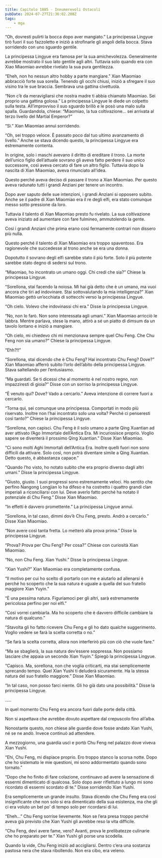 ```yaml
---
title: Capitolo 1885 - Innumerevoli Ostacoli
pubDate: 2024-07-27T21:36:02.208Z
tags:
    - mga
---
```


“Oh, dovresti pulirti la bocca dopo aver mangiato.” La principessa Lingyue tirò fuori il suo fazzoletto e iniziò a strofinarle gli angoli della bocca. Stava sorridendo con uno sguardo gentile.

La principessa Lingyue era famosa per la sua amichevolezza. Generalmente avrebbe mostrato il suo lato gentile agli altri. Tuttavia solo quando era con Xiao Miaomiao avrebbe rivelato la sua pura gentilezza.

“Eheh, non ho nessun altro hobby a parte mangiare.” Xian Miaomiao abbracciò forte sua sorella. Tenendo gli occhi chiusi, iniziò a sfregare il suo visino tra le sue braccia. Sembrava una gattina civettuola.

“Non c’è da meravigliarsi che nostra madre ti abbia chiamato Miaomiao. Sei proprio una gattina golosa.” La principessa Lingyue le diede un colpetto sulla testa. All’improvviso il suo sguardo brillò e le posò una malo sulla spalla. Guardandola, chiese: “Miaomiao, la tua coltivazione… sei arrivata al terzo livello del Martial Emperor?”

“Sì.” Xian Miaomiao annuì sorridendo.

“Oh, sei troppo veloce. È passato poco dal tuo ultimo avanzamento di livello.” Anche se stava dicendo questo, la principessa Lingyue era estremamente contenta.

In origine, solo i maschi avevano il diritto di ereditare il trono. La morte dell’unico figlio dell’attuale sovrano gli aveva fatto perdere il suo unico successore, così aveva cercato di fare un altro figlio. Tuttavia dopo la nascita di Xian Miaomiao, aveva rinunciato all’idea.

Questo perché aveva deciso di passare il trono a Xian Miaomiao. Per questo aveva radunato tutti i grandi Anziani per tenere un incontro.

Dopo aver saputo delle sue intenzioni, i grandi Anziani si opposero subito. Anche se il padre di Xian Miaomiao era il re degli elfi, era stato comunque messo sotto pressione da loro.

Tuttavia il talento di Xian Miaomiao presto fu rivelato. La sua coltivazione aveva iniziato ad aumentare con fare fulmineo, ammutolendo la gente.

Così i grandi Anziani che prima erano così fermamente contrari non dissero più nulla.

Questo perché il talento di Xian Miaomiao era troppo spaventoso. Era ragionevole che succedesse al trono anche se era una donna.

Dopotutto il sovrano degli elfi sarebbe stato il più forte. Solo il più potente sarebbe stato degno di sedersi sul trono.

“Miaomiao, ho incontrato un umano oggi. Chi credi che sia?” Chiese la principessa Lingyue.

“Sorellona, stai facendo la noiosa. Mi hai già detto che è un umano, ma vuoi ancora che tiri ad indovinare. Stai sottovalutando la mia intelligenza?” Xian Miaomiao gettò un’occhiata di sottecchi verso la principessa Lingyue.

“Oh cielo. Volevo che indovinassi chi era.” Disse la principessa Lingyue.

“No, non lo farò. Non sono interessata agli umani.” Xian Miaomiao arricciò le labbra. Mentre parlava, stese la mano, attirò a sé un piatto di dimsum da un tavolo lontano e iniziò a mangiare.

“Oh cielo, mi chiedevo chi mi menzionava sempre quel Chu Feng. Che Chu Feng non sia umano?” Chiese la principessa Lingyue.

“Ehh?!!”

“Sorellona, stai dicendo che è Chu Feng? Hai incontrato Chu Feng? Dove?” Xian Miaomiao afferrò subito l’orlo dell’abito della principessa Lingyue. Stava saltellando per l’entusiasmo.

“Ma guardati. Se ti dicessi che al momento è nel nostro regno, non impazziresti di gioia?” Disse con un sorriso la principessa Lingyue.

“È venuto qui? Dove? Vado a cercarlo.” Aveva intenzione di correre fuori a cercarlo.

“Torna qui, sei comunque una principessa. Comportati in modo più riservato. Inoltre non l’hai incontrato solo una volta? Perché ci penseresti così tanto?” Chiese la principessa Lingyue.

“Sorellona, non capisci. Chu Feng è il solo umano a parte Qing Xuantian ad aver attivato l’Ago Immortale dell’Antica Era. Mi incuriosisce proprio. Voglio sapere se diventerà il prossimo Qing Xuantian.” Disse Xian Miaomiao.

“Ci sono molti Aghi Immortali dell’Antica Era. Inoltre quelli fuori non sono difficili da attivare. Solo così, non potrà diventare simile a Qing Xuantian. Detto questo, è abbastanza capace.”

“Quando l’ho visto, ho notato subito che era proprio diverso dagli altri umani.” Disse la principessa Lingyue.

“Giusto, giusto. I suoi progressi sono estremamente veloci. Ho sentito che perfino Nangong Longjian lo ha difeso e ha costretto i quattro grandi clan imperiali a riconciliarsi con lui. Deve averlo fatto perché ha notato il potenziale di Chu Feng.” Disse Xian Miaomiao.

“In effetti è davvero promettente.” La principessa Lingyue annuì.

“Sorellona, in tal caso, dimmi dov’è Chu Feng, presto. Andrò a cercarlo.” Disse Xian Miaomiao.

“Non avere così tanta fretta. Lo metterò alla prova prima.” Disse la principessa Lingyue.

“Prova? Prova per Chu Feng? Per cosa?” Chiese con curiosità Xian Miaomiao.

“No, non Chu Feng. Xian Yushi.” Disse la principessa Lingyue.

“Xian Yushi?” Xian Miaomiao era completamente confusa.

“Il motivo per cui ho scelto di portarlo con me e aiutarlo ad allenarsi è perché ho scoperto che la sua natura è uguale a quella del suo fratello maggiore Xian Yuyin.”

“È una pessima natura. Figuriamoci per gli altri, sarà estremamente pericolosa perfino per noi elfi.”

“Così vorrei cambiarla. Ma ho scoperto che è davvero difficile cambiare la natura di qualcuno.”

“Stavolta gli ho fatto ricevere Chu Feng e gli ho dato qualche suggerimento. Voglio vedere se farà la scelta corretta o no.”

“Se farà la scelta corretta, allora non interferirò più con ciò che vuole fare.”

“Ma se sbaglierà, la sua natura dev’essere soppressa. Non possiamo lasciare che appaia un secondo Xian Yuyin.” Spiegò la principessa Lingyue.

“Capisco. Ma, sorellona, non che voglia criticarti, ma stai semplicemente sprecando tempo. Quel Xian Yushi ti deluderà sicuramente. Ha la stessa natura del suo fratello maggiore.” Disse Xian Miaomiao.

“In tal caso, non posso farci niente. Gli ho già dato una possibilità.” Disse la principessa Lingyue.

…..

In quel momento Chu Feng era ancora fuori dalle porte della città.

Non si aspettava che avrebbe dovuto aspettare dal crepuscolo fino all’alba.

Nonostante questo, non chiese alle guardie dove fosse andato Xian Yushi, né se ne andò. Invece continuò ad attendere.

A mezzogiorno, una guardia uscì e portò Chu Feng nel palazzo dove viveva Xian Yushi.

“Ehi, Chu Feng, mi dispiace proprio. Ero troppo stanco la scorsa notte. Dopo che ho sistemato le mie questioni, mi sono addormentato quando sono tornato.”

“Dopo che ho finito di fare colazione, continuavo ad avere la sensazione di essermi dimenticato di qualcosa. Solo dopo aver riflettuto a lungo mi sono ricordato di essermi scordato di te.” Disse sorridendo Xian Yushi.

Era semplicemente un grande insulto. Stava dicendo che Chu Feng era così insignificante che non solo si era dimenticato della sua esistenza, ma che gli ci era voluto un bel po’ di tempo solo per ricordarsi di lui.

“Eheh…” Chu Feng sorrise lievemente. Non se l’era presa troppo perché aveva già previsto che Xian Yushi gli avrebbe reso la vita difficile.

“Chu Feng, devi avere fame, vero? Avanti, prova le prelibatezze culinarie che ho preparato per te.” Xian Yushi gli porse una scodella.

Quando la vide, Chu Feng iniziò ad accigliarsi. Dentro c’era una sostanza pastosa nera che stava ribollendo. Non era cibo, era veleno.



